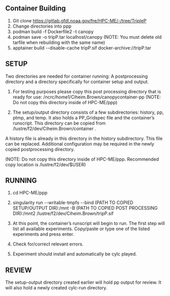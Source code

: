 ## Container Building

1. Git clone https://gitlab.gfdl.noaa.gov/fre/HPC-ME/-/tree/TripleP
2. Change directories into ppp
3. podman build -f Dockerfile2 -t canopy
4. podman save -o tripP.tar localhost/canopy (NOTE: You must delete old tarfile when rebuilding with the same name)
5. apptainer build --disable-cache tripP.sif docker-archive://tripP.tar

## SETUP

Two directories are needed for container running: A postprocessing directory and a directory specifically for container setup and output.

1. For testing purposes please copy this post processing directory that is ready for use: /ncrc/home1/Ciheim.Brown/canopycontainer-pp (NOTE: Do not copy this directory inside of HPC-ME/ppp)

2. The setup/output directory consists of a few subdirectories: history, pp, ptmp, and temp. It also holds a PP_Gridspec file and the container’s runscript. This directory can be copied from /lustre/f2/dev/Ciheim.Brown/container .

A history file is already in this directory in the history subdirectory. This file can be replaced. Additional configuration may be required in the newly copied postprocessing directory. 

(NOTE: Do not copy this directory inside of HPC-ME/ppp. Recommended copy location is /lustre/f2/dev/$USER)

## RUNNING

1. cd HPC-ME/ppp

2. singularity run --writable-tmpfs --bind (PATH TO COPIED SETUP/OUTPUT DIR):/mnt -B (PATH TO COPIED POST PROCESSING DIR):/mnt2 /lustre/f2/dev/Ciheim.Brown/tripP.sif

3. At this point, the container’s runscript will begin to run. The first step will list all available experiments. Copy/paste or type one of the listed experiments and press enter.

4. Check for/correct relevant errors.

5. Experiment should install and automatically be cylc played.

## REVIEW

The setup-output directory created earlier will hold pp output for review. It will also hold a newly created cylc-run directory.

